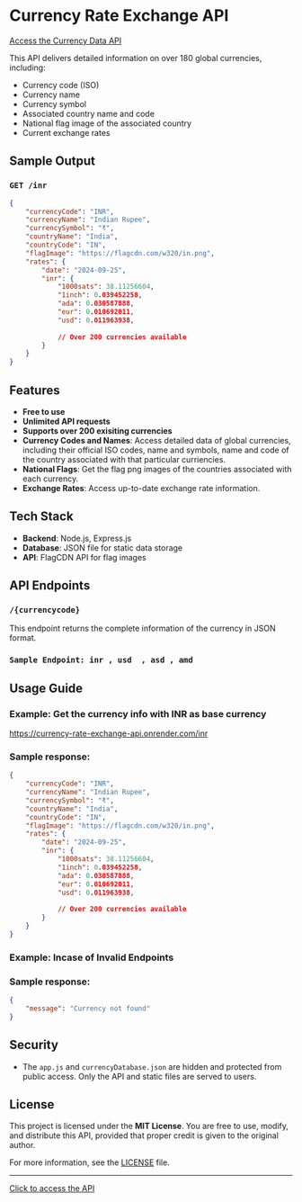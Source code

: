 # Currency Rate Exchange API

[Access the Currency Data API](https://currency-rate-exchange-api.onrender.com/inr)

This API delivers detailed information on over 180 global currencies, including:

- Currency code (ISO)
- Currency name
- Currency symbol
- Associated country name and code
- National flag image of the associated country
- Current exchange rates

## Sample Output

### `GET /inr`

```json
{
    "currencyCode": "INR",
    "currencyName": "Indian Rupee",
    "currencySymbol": "₹",
    "countryName": "India",
    "countryCode": "IN",
    "flagImage": "https://flagcdn.com/w320/in.png",
    "rates": {
        "date": "2024-09-25",
        "inr": {
            "1000sats": 38.11256604,
            "1inch": 0.039452258,
            "ada": 0.030587888,
            "eur": 0.010692011,
            "usd": 0.011963938,
        
            // Over 200 currencies available
        }
    }
}

```


## Features

- **Free to use**
- **Unlimited API requests**
- **Supports over 200 exisiting currencies**
- **Currency Codes and Names**: Access detailed data of global currencies, including their official ISO codes, name and symbols, name and code of the country associated with that particular curriencies.
- **National Flags**: Get the flag png images of the countries associated with each currency.
- **Exchange Rates**: Access up-to-date exchange rate information.

## Tech Stack

- **Backend**: Node.js, Express.js
- **Database**: JSON file for static data storage
- **API**: FlagCDN API for flag images


## API Endpoints

### `/{currencycode}`

This endpoint returns the complete information of the currency in JSON format.

### `Sample Endpoint: inr , usd  , asd , amd`


## Usage Guide

### **Example:** Get the currency info with INR as base currency

 https://currency-rate-exchange-api.onrender.com/inr 
 

### **Sample response:**
```json
{
    "currencyCode": "INR",
    "currencyName": "Indian Rupee",
    "currencySymbol": "₹",
    "countryName": "India",
    "countryCode": "IN",
    "flagImage": "https://flagcdn.com/w320/in.png",
    "rates": {
        "date": "2024-09-25",
        "inr": {
            "1000sats": 38.11256604,
            "1inch": 0.039452258,
            "ada": 0.030587888,
            "eur": 0.010692011,
            "usd": 0.011963938,
        
            // Over 200 currencies available
        }
    }
}

```
### **Example:** Incase of Invalid Endpoints  

### **Sample response:**
```json
{
    "message": "Currency not found"
}

```




## Security

- The `app.js` and `currencyDatabase.json` are hidden and protected from public access. Only the API and static files are served to users.

## License

This project is licensed under the **MIT License**. You are free to use, modify, and distribute this API, provided that proper credit is given to the original author. 

For more information, see the [LICENSE](LICENSE) file.

---

[Click to access the API](https://currency-rate-exchange-api.onrender.com/inr)
